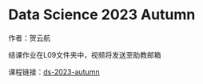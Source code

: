 # Data Science 2023 Autumn

作者：贺云航

结课作业在L09文件夹中，视频将发送至助教邮箱

课程链接：[ds-2023-autumn](https://github.com/X-lab2017/ds-2023-autumn)
